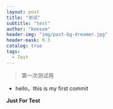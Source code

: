 ```yaml
---
layout: post
title: "测试"
subtitle: "test"
author: "keesom"
header-img: "img/post-bg-dreamer.jpg"
header-mask: 0.3
catalog: true
tags:
  - Test
---
```


> 第一次测试用

* hello，this is my first commit

**Just For Test**